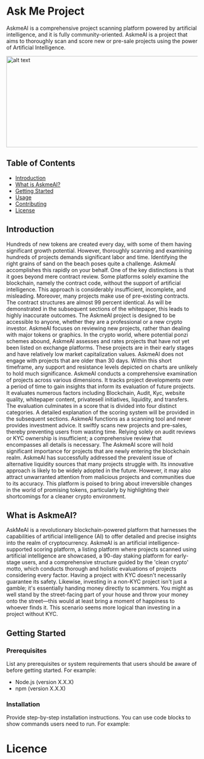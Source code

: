 # Ask Me Project
AskmeAI is a comprehensive project scanning platform powered by artificial intelligence, and it is fully community-oriented.
AskmeAI is a project that aims to thoroughly scan and score new or pre-sale projects using the power of Artificial Intelligence.



<img src="https://github.com/Askmeai/VisualWarehouse/blob/main/banner1.png" alt="alt text" width="1440" height="240">


## Table of Contents

- [Introduction](#introduction)
- [What is AskmeAI?](#What-is-AskmeAI?)
- [Getting Started](#getting-started)
- [Usage](#usage)
- [Contributing](#contributing)
- [License](#license)

## Introduction

Hundreds of new tokens are created every day, with some of them having significant growth potential. However, thoroughly scanning and examining hundreds of projects demands significant labor and time. Identifying the right grains of sand on the beach poses quite a challenge.
AskmeAI accomplishes this rapidly on your behalf. One of the key distinctions is that it goes beyond mere contract review. Some platforms solely examine the blockchain, namely the contract code, without the support of artificial intelligence. This approach is considerably insufficient, incomplete, and misleading. Moreover, many projects make use of pre-existing contracts. The contract structures are almost 99 percent identical. As will be demonstrated in the subsequent sections of the whitepaper, this leads to highly inaccurate outcomes.
The AskmeAI project is designed to be accessible to anyone, whether they are a professional or a new crypto investor. AskmeAI focuses on reviewing new projects, rather than dealing with major tokens or graphics. In the crypto world, where potential ponzi schemes abound, AskmeAI assesses and rates projects that have not yet been listed on exchange platforms. These projects are in their early stages and have relatively low market capitalization values.
AskmeAI does not engage with projects that are older than 30 days. Within this short timeframe, any support and resistance levels depicted on charts are unlikely to hold much significance.
AskmeAI conducts a comprehensive examination of projects across various dimensions. It tracks project developments over a period of time to gain insights that inform its evaluation of future projects. It evaluates numerous factors including Blockchain, Audit, Kyc, website quality, whitepaper content, privatesell initiatives, liquidity, and transfers. The evaluation culminates in a score that is divided into four distinct categories. A detailed explanation of the scoring system will be provided in the subsequent sections.
AskmeAI functions as a scanning tool and never provides investment advice. It swiftly scans new projects and pre-sales, thereby preventing users from wasting time. Relying solely on audit reviews or KYC ownership is insufficient; a comprehensive review that encompasses all details is necessary. The AskmeAI score will hold significant importance for projects that are newly entering the blockchain realm.
AskmeAI has successfully addressed the prevalent issue of alternative liquidity sources that many projects struggle with. Its innovative approach is likely to be widely adopted in the future. However, it may also attract unwarranted attention from malicious projects and communities due to its accuracy. This platform is poised to bring about irreversible changes in the world of promising tokens, particularly by highlighting their shortcomings for a cleaner crypto environment.

## What is AskmeAI?

AskMeAI is a revolutionary blockchain-powered platform that harnesses the capabilities of artificial intelligence (AI) to offer detailed and precise insights into the realm of cryptocurrency.
AskmeAI is an artificial intelligence-supported scoring platform, a listing platform where projects scanned using artificial intelligence are showcased, a 90-day staking platform for early-stage users, and a comprehensive structure guided by the 'clean crypto' motto, which conducts thorough and holistic evaluations of projects considering every factor.
Having a project with KYC doesn't necessarily guarantee its safety. Likewise, investing in a non-KYC project isn't just a gamble; it's essentially handing money directly to scammers. You might as well stand by the street-facing part of your house and throw your money onto the street—this would at least bring a moment of happiness to whoever finds it. This scenario seems more logical than investing in a project without KYC.

## Getting Started


### Prerequisites

List any prerequisites or system requirements that users should be aware of before getting started. For example:

- Node.js (version X.X.X)
- npm (version X.X.X)

### Installation

Provide step-by-step installation instructions. You can use code blocks to show commands users need to run. For example:

# Licence
